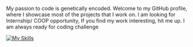 My passion to code is genetically encoded.
Welcome to my GitHub profile, where I showcase most of the projects that I work on.
I am looking for Internship/ COOP opportunity, If you find my work interesting, hit me up.
I am always ready for coding challenge

[![My Skills](https://skillicons.dev/icons?i=js,html,css,cs,docker,express,firebase,jquery,linux,mysql,py,raspberrypi,react,redux,replit,svg)](https://skillicons.dev)

<!---
remarkablejames/remarkablejames is a ✨ special ✨ repository because its `README.md` (this file) appears on your GitHub profile.
You can click the Preview link to take a look at your changes.
--->
